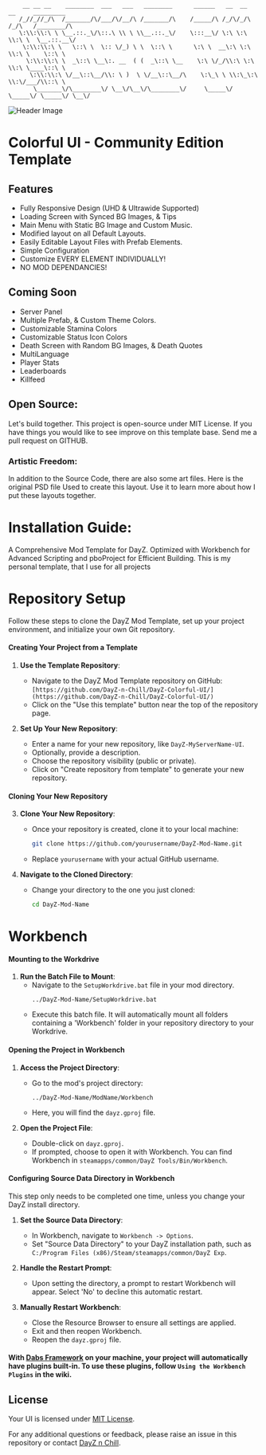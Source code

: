         __ __ __    ________  ___   ___   ________      ______   __  __   __     _________  
       /_//_//_/\  /_______/\/___/\/__/\ /_______/\    /_____/\ /_/\/_/\ /_/\   /________/\ 
       \:\\:\\:\ \ \__.::._\/\::.\ \\ \ \\__.::._\/    \:::__\/ \:\ \:\ \\:\ \  \__.::.__\/ 
        \:\\:\\:\ \   \::\ \  \:: \/_) \ \  \::\ \      \:\ \  __\:\ \:\ \\:\ \    \::\ \   
         \:\\:\\:\ \  _\::\ \__\:. __  ( (  _\::\ \__    \:\ \/_/\\:\ \:\ \\:\ \____\::\ \  
          \:\\:\\:\ \/__\::\__/\\: \ )  \ \/__\::\__/\    \:\_\ \ \\:\_\:\ \\:\/___/\\::\ \ 
           \_______\/\________\/ \__\/\__\/\________\/     \_____\/ \_____\/ \_____\/ \__\/ 

           
![Header Image](https://cdn.discordapp.com/attachments/787056181784477777/1202646357362614342/dayznchill_A_logo_for_the_dayz_ui_system_called_face_the_camera_cb5670ce-be43-44ed-890d-2125c6da2674.png?ex=65ce36b3&is=65bbc1b3&hm=d54893d7e230abe6e996a6f08e83ff903918a7c2af466ba4a6b3dfe0fdc9af68&)

# Colorful UI - Community Edition Template

## Features
- Fully Responsive Design (UHD & Ultrawide Supported)
- Loading Screen with Synced BG Images, & Tips
- Main Menu with Static BG Image and Custom Music.
- Modified layout on all Default Layouts. 
- Easily Editable Layout Files with Prefab Elements.
- Simple Configuration
- Customize EVERY ELEMENT INDIVIDUALLY!
- NO MOD DEPENDANCIES!

## Coming Soon
- Server Panel
- Multiple Prefab, & Custom Theme Colors.
- Customizable Stamina Colors
- Customizable Status Icon Colors
- Death Screen with Random BG Images, & Death Quotes
- MultiLanguage
- Player Stats
- Leaderboards
- Killfeed

## Open Source:  
Let's build together. This project is open-source under MIT License. If you have things you would like to see improve on this template base. Send me a pull request on GITHUB.

### Artistic Freedom:  
In addition to the Source Code, there are also some art files. Here is the original PSD file Used to create this layout. Use it to learn more about how I put these layouts together.

# Installation Guide:  
A Comprehensive Mod Template for DayZ. Optimized with Workbench for Advanced Scripting and pboProject for Efficient Building.
This is my personal template, that I use for all projects

# Repository Setup

Follow these steps to clone the DayZ Mod Template, set up your project environment, and initialize your own Git repository.

#### Creating Your Project from a Template

1. **Use the Template Repository**:
   - Navigate to the DayZ Mod Template repository on GitHub: `[https://github.com/DayZ-n-Chill/DayZ-Colorful-UI/](https://github.com/DayZ-n-Chill/DayZ-Colorful-UI/)`
   - Click on the "Use this template" button near the top of the repository page.

2. **Set Up Your New Repository**:
   - Enter a name for your new repository, like `DayZ-MyServerName-UI`.
   - Optionally, provide a description.
   - Choose the repository visibility (public or private).
   - Click on "Create repository from template" to generate your new repository.

#### Cloning Your New Repository

3. **Clone Your New Repository**:
   - Once your repository is created, clone it to your local machine:
     ```bash
     git clone https://github.com/yourusername/DayZ-Mod-Name.git
     ```
   - Replace `yourusername` with your actual GitHub username.

4. **Navigate to the Cloned Directory**:
   - Change your directory to the one you just cloned:
     ```bash
     cd DayZ-Mod-Name
     ```
# Workbench

#### Mounting to the Workdrive

1. **Run the Batch File to Mount**:
   - Navigate to the `SetupWorkdrive.bat` file in your mod directory.
     ```
     ../DayZ-Mod-Name/SetupWorkdrive.bat 
     ```
   - Execute this batch file. It will automatically mount all folders containing a 'Workbench' folder in your repository directory to your Workdrive.

#### Opening the Project in Workbench

1. **Access the Project Directory**:
   - Go to the mod's project directory:
     ```
     ../DayZ-Mod-Name/ModName/Workbench
     ```
   - Here, you will find the `dayz.gproj` file.

2. **Open the Project File**:
   - Double-click on `dayz.gproj`.
   - If prompted, choose to open it with Workbench. You can find Workbench in `steamapps/common/DayZ Tools/Bin/Workbench`.

#### Configuring Source Data Directory in Workbench

This step only needs to be completed one time, unless you change your DayZ install directory.

1. **Set the Source Data Directory**:
   - In Workbench, navigate to `Workbench -> Options`.
   - Set "Source Data Directory" to your DayZ installation path, such as `C:/Program Files (x86)/Steam/steamapps/common/DayZ Exp`.

2. **Handle the Restart Prompt**:
   - Upon setting the directory, a prompt to restart Workbench will appear. Select 'No' to decline this automatic restart.

3. **Manually Restart Workbench**:
   - Close the Resource Browser to ensure all settings are applied.
   - Exit and then reopen Workbench.
   - Reopen the `dayz.gproj` file.


#### With [Dabs Framework](https://github.com/InclementDab/DayZ-Dabs-Framework) on your machine, your project will automatically have plugins built-in. To use these plugins, follow `Using the Workbench Plugins` in the wiki.


## License

Your UI is licensed under [MIT License](LICENSE.md).

For any additional questions or feedback, please raise an issue in this repository or contact [DayZ n Chill](discord.gg/dayznchill).

